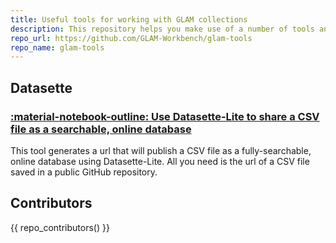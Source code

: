 ```yaml
---
title: Useful tools for working with GLAM collections
description: This repository helps you make use of a number of tools and services that can be useful in working with GLAM collections.
repo_url: https://github.com/GLAM-Workbench/glam-tools
repo_name: glam-tools
---
```



## Datasette

### [:material-notebook-outline: Use Datasette-Lite to share a CSV file as a searchable, online database](datasette.md) 

This tool generates a url that will publish a CSV file as a fully-searchable, online database using Datasette-Lite. All you need is the url of a CSV file saved in a public GitHub repository. 


## Contributors

{{ repo_contributors() }}

